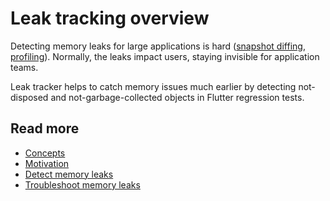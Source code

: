 # Leak tracking overview

Detecting memory leaks for large applications is hard ([snapshot diffing](https://nodejs.org/en/docs/guides/diagnostics/memory/using-heap-snapshot), [profiling](https://www.atatus.com/blog/how-to-identify-memory-leaks/#:~:text=doomed%20to%20fail.-,Is%20There%20a%20Way%20to%20Tell%20a%20Memory%20Leak%3F,RAM%20and%20crash%20your%20application.)). Normally, the leaks impact users, staying invisible for application teams.

Leak tracker helps to catch memory issues much earlier by detecting not-disposed and not-garbage-collected objects in Flutter regression tests.

## Read more

- [Concepts](doc/CONCEPTS.md)
- [Motivation](doc/MOTIVATION.md)
- [Detect memory leaks](doc/DETECT.md)
- [Troubleshoot memory leaks](doc/TROUBLESHOOT.md)
